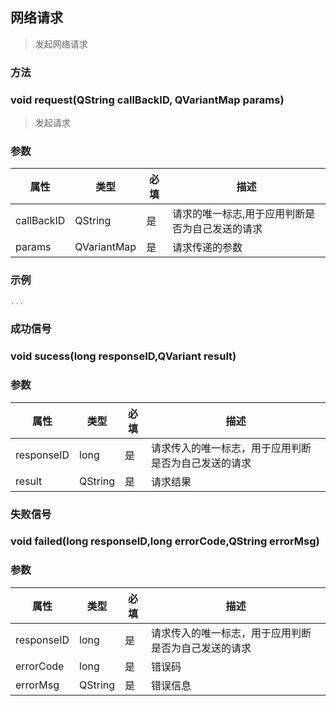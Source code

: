 ## 网络请求
> 发起网络请求

### 方法
### void request(QString callBackID, QVariantMap params)
> 发起请求

### 参数
属性 | 类型 | 必填 | 描述
---|---|---|---
callBackID| QString | 是 | 请求的唯一标志,用于应用判断是否为自己发送的请求
params| QVariantMap | 是 | 请求传递的参数

### 示例
```C++
...
```

### 成功信号
### void sucess(long responseID,QVariant result)
### 参数
属性 | 类型 | 必填 | 描述
---|---|---|---
responseID | long | 是 | 请求传入的唯一标志，用于应用判断是否为自己发送的请求
result| QString | 是 | 请求结果

### 失败信号
### void failed(long responseID,long errorCode,QString errorMsg)
### 参数
属性 | 类型 | 必填 | 描述
---|---|---|---
responseID | long | 是 | 请求传入的唯一标志，用于应用判断是否为自己发送的请求
errorCode| long | 是 | 错误码
errorMsg| QString | 是 | 错误信息